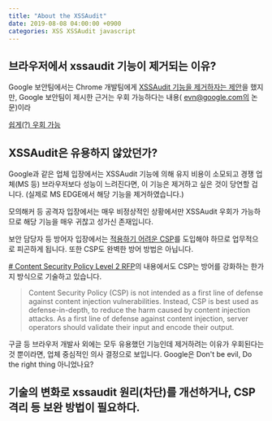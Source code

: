 ```yaml
---
title: "About the XSSAudit"
date: 2019-08-08 04:00:00 +0900
categories: XSS XSSAudit javascript
---
```


## 브라우저에서 xssaudit 기능이 제거되는 이유?

Google 보안팀에서는 Chrome 개발팀에게 [XSSAudit 기능을 제거하자는 제안](https://bugs.chromium.org/p/chromium/issues/detail?id=898081)을 했지만, Google 보안팀이 제시한 근거는 우회 가능하다는 내용( evn@google.com의 논문)이라 

[쉽게(?) 우회 가능](https://windshock.github.io/xss/xssaudit/javascript/How-to-bypass-XSSAudit/)


## XSSAudit은 유용하지 않았던가?
Google과 같은 업체 입장에서는 XSSAudit 기능에 의해 유지 비용이 소모되고 경쟁 업체(MS 등) 브라우저보다 성능이 느려진다면, 이 기능은 제거하고 싶은 것이 당연할 겁니다. (실제로 MS EDGE에서 해당 기능을 제거하였습니다.)

모의해커 등 공격자 입장에서는 매우 비정상적인 상황에서만 XSSAudit 우회가 가능하므로 해당 기능을 매우 귀찮고 성가신 존재입니다. 

보안 담당자 등 방어자 입장에서는 [적용하기 어려운 CSP](https://infosec.mozilla.org/guidelines/web_security#web-security-cheat-sheet)를 도입해야 하므로 업무적으로 피곤하게 됩니다. 또한 CSP도 완벽한 방어 방법은 아닙니다.

[# Content Security Policy Level 2 RFP](https://www.w3.org/TR/CSP2/#intro)의 내용에서도 CSP는 방어를 강화하는 한가지 방식으로 기술하고 있습니다. 
> Content Security Policy (CSP) is not intended as a first line of defense against content injection vulnerabilities. Instead, CSP is best used as defense-in-depth, to reduce the harm caused by content injection attacks. As a first line of defense against content injection, server operators should validate their input and encode their output.

구글 등 브라우저 개발사 외에는 모두 유용했던 기능인데 제거하려는 이유가 우회된다는 것 뿐이라면, 업체 중심적인 의사 결정으로 보입니다. Google은 Don't be evil, Do the right thing 아니었나요?




## 기술의 변화로 xssaudit 원리(차단)를 개선하거나, CSP 격리 등 보완 방법이 필요하다.




<!--stackedit_data:
eyJoaXN0b3J5IjpbMTYyMTM2MzYxNiwxMzAyMzgwMjU3LDEzMD
c4NzI1NjcsMzY3NjYzNzMzLDIwNDIyMjU4MzYsLTE0MzQwMDAw
NzYsLTk4OTU0NDA4OSw5Nzc4OTcxOSwtMTM2MzExODQ1NiwtMT
E3MjEyODMxMl19
-->